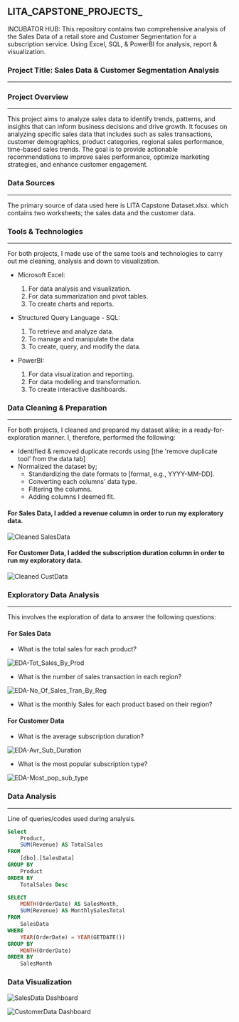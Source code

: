 ## LITA_CAPSTONE_PROJECTS_

INCUBATOR HUB: This repository contains two comprehensive analysis of the Sales Data of a retail store and Customer Segmentation for a subscription service. Using Excel, SQL, &amp; PowerBI for analysis, report & visualization.

### Project Title: Sales Data & Customer Segmentation Analysis
---
### Project Overview
---
This project aims to analyze sales data to identify trends, patterns, and insights that can inform business decisions and drive growth.  It focuses on analyzing specific sales data that includes such as sales transactions, customer demographics, product categories, regional sales performance, time-based sales trends. The goal is to provide actionable recommendations to improve sales performance, optimize marketing strategies, and enhance customer engagement.

### Data Sources
---
The primary source of data used here is LITA Capstone Dataset.xlsx. which contains two worksheets; the sales data and the customer data.

### Tools & Technologies
---
For both projects, I made use of the same tools and technologies to carry out me cleaning, analysis and down to visualization.
- Microsoft Excel: 
  1. For data analysis and visualization.
  2. For data summarization and pivot tables.
  3. To create charts and reports.

- Structured Query Language - SQL: 
  1. To retrieve and analyze data.
  2. To manage and manipulate the data
  3. To create, query, and modify the data.

- PowerBI:
  1. For data visualization and reporting.
  2. For data modeling and transformation.
  3. To create interactive dashboards.

### Data Cleaning & Preparation
---
For both projects, I cleaned and prepared my dataset alike; in a ready-for-exploration manner. I, therefore, performed the following:

- Identified & removed duplicate records using [the 'remove duplicate tool' from the data tab]
- Normalized the dataset by;
    - Standardizing the date formats to [format, e.g., YYYY-MM-DD].
    - Converting each columns' data type.
    - Filtering the columns.
    - Adding columns I deemed fit.

#### For Sales Data, I added a revenue column in order to run my exploratory data.
![Cleaned SalesData](https://github.com/user-attachments/assets/48b9284a-a3aa-4a58-87a1-181fa2e5ff36)

#### For Customer Data, I added the subscription duration column in order to run my exploratory data.
![Cleaned CustData](https://github.com/user-attachments/assets/770c6f00-2565-44ef-84a0-d8f0003da2b8)

### Exploratory Data Analysis
---
This involves the exploration of data to answer the following questions:

#### For Sales Data

- What is the total sales for each product?

![EDA-Tot_Sales_By_Prod](https://github.com/user-attachments/assets/dad5ea1a-0518-42d4-ab14-6d5c00ff57d5)

- What is the number of sales transaction in each region?

![EDA-No_Of_Sales_Tran_By_Reg](https://github.com/user-attachments/assets/d4e40a0e-e228-4aa9-9d18-fd124d29f786)

- What is the monthly Sales for each product based on their region?


#### For Customer Data
- What is the average subscription duration?

![EDA-Avr_Sub_Duration](https://github.com/user-attachments/assets/48fa04f0-817f-4b00-afff-c9177fdc3853)

- What is the most popular subscription type?
  
![EDA-Most_pop_sub_type](https://github.com/user-attachments/assets/2fc61889-0091-4c82-ab70-c236b24253c4)

### Data Analysis
---
Line of queries/codes used during analysis.

```SQL
Select 
	Product,
	SUM(Revenue) AS TotalSales
FROM 
	[dbo].[SalesData]
GROUP BY 
	Product
ORDER BY 
	TotalSales Desc
```

```SQL
SELECT 
	MONTH(OrderDate) AS SalesMonth,
	SUM(Revenue) AS MonthlySalesTotal
FROM 
	SalesData
WHERE 
	YEAR(OrderDate) = YEAR(GETDATE())
GROUP BY 
	MONTH(OrderDate)
ORDER BY 
	SalesMonth
```

### Data Visualization

![SalesData Dashboard](https://github.com/user-attachments/assets/ff552317-d222-4dc1-995c-95fbbc27aecd)

![CustomerData Dashboard](https://github.com/user-attachments/assets/3b692215-6f93-43fd-9260-414148320f75)
